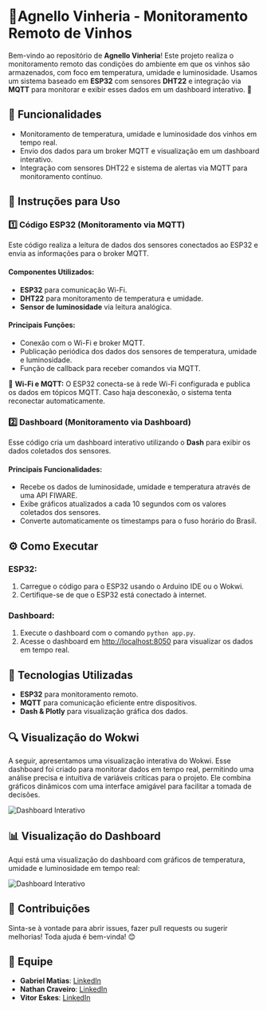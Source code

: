 # 🍇Agnello Vinheria - Monitoramento Remoto de Vinhos

Bem-vindo ao repositório de **Agnello Vinheria**! Este projeto realiza o monitoramento remoto das condições do ambiente em que os vinhos são armazenados, com foco em temperatura, umidade e luminosidade. Usamos um sistema baseado em **ESP32** com sensores **DHT22** e integração via **MQTT** para monitorar e exibir esses dados em um dashboard interativo. 🚀

## 🔧 Funcionalidades

- Monitoramento de temperatura, umidade e luminosidade dos vinhos em tempo real.
- Envio dos dados para um broker MQTT e visualização em um dashboard interativo.
- Integração com sensores DHT22 e sistema de alertas via MQTT para monitoramento contínuo.

## 📝 Instruções para Uso

### 1️⃣ Código ESP32 (Monitoramento via MQTT)

Este código realiza a leitura de dados dos sensores conectados ao ESP32 e envia as informações para o broker MQTT.

#### Componentes Utilizados:
- **ESP32** para comunicação Wi-Fi.
- **DHT22** para monitoramento de temperatura e umidade.
- **Sensor de luminosidade** via leitura analógica.

#### Principais Funções:
- Conexão com o Wi-Fi e broker MQTT.
- Publicação periódica dos dados dos sensores de temperatura, umidade e luminosidade.
- Função de callback para receber comandos via MQTT.

📡 **Wi-Fi e MQTT:** O ESP32 conecta-se à rede Wi-Fi configurada e publica os dados em tópicos MQTT. Caso haja desconexão, o sistema tenta reconectar automaticamente.

### 2️⃣ Dashboard (Monitoramento via Dashboard)

Esse código cria um dashboard interativo utilizando o **Dash** para exibir os dados coletados dos sensores.

#### Principais Funcionalidades:
- Recebe os dados de luminosidade, umidade e temperatura através de uma API FIWARE.
- Exibe gráficos atualizados a cada 10 segundos com os valores coletados dos sensores.
- Converte automaticamente os timestamps para o fuso horário do Brasil.

## ⚙️ Como Executar

### ESP32:
1. Carregue o código para o ESP32 usando o Arduino IDE ou o Wokwi.
2. Certifique-se de que o ESP32 está conectado à internet.

### Dashboard:
1. Execute o dashboard com o comando `python app.py`.
2. Acesse o dashboard em [http://localhost:8050](http://localhost:8050) para visualizar os dados em tempo real.

## 🌟 Tecnologias Utilizadas
- **ESP32** para monitoramento remoto.
- **MQTT** para comunicação eficiente entre dispositivos.
- **Dash & Plotly** para visualização gráfica dos dados.

## 🔍 Visualização do Wokwi

A seguir, apresentamos uma visualização interativa do Wokwi. Esse dashboard foi criado para monitorar dados em tempo real, permitindo uma análise precisa e intuitiva de variáveis críticas para o projeto. Ele combina gráficos dinâmicos com uma interface amigável para facilitar a tomada de decisões.

![Dashboard Interativo](https://github.com/user-attachments/assets/5714383d-4e46-4897-945d-15c653979f14)


## 📊 Visualização do Dashboard

Aqui está uma visualização do dashboard com gráficos de temperatura, umidade e luminosidade em tempo real:

![Dashboard Interativo](https://github.com/user-attachments/assets/a20c12bd-1c03-453b-a729-971a7622cd6f)

## 📢 Contribuições

Sinta-se à vontade para abrir issues, fazer pull requests ou sugerir melhorias! Toda ajuda é bem-vinda! 😊

## 👥 Equipe

- **Gabriel Matias**: [LinkedIn](https://www.linkedin.com/in/vitor-eskes-2727bb2b6/)
- **Nathan Craveiro**: [LinkedIn](https://www.linkedin.com/in/nathan-amin-6900462b6/)
- **Vitor Eskes**: [LinkedIn](https://www.linkedin.com/in/gabriel-matias-simoes-5a55562b7/)

